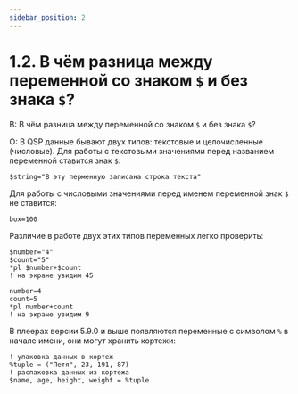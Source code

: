 ```yaml
---
sidebar_position: 2
---
```


# 1.2. В чём разница между переменной со знаком `$` и без знака `$`?
<!-- [:faq_01_02] -->

В: В чём разница между переменной со знаком `$` и без знака `$`?

О:
В QSP данные бывают двух типов: текстовые и целочисленные (числовые). Для работы с текстовыми значениями перед названием переменной ставится знак `$`:

```qsp
$string="В эту перменную записана строка текста"
```

Для работы с числовыми значениями перед именем переменной знак `$` не ставится:

```qsp
box=100
```

Различие в работе двух этих типов переменных легко проверить:

```qsp
$number="4"
$count="5"
*pl $number+$count
! на экране увидим 45

number=4
count=5
*pl number+count
! на экране увидим 9
```

В плеерах версии 5.9.0 и выше появляются переменные с символом `%` в начале имени, они могут хранить кортежи:

```qsp
! упаковка данных в кортеж
%tuple = ("Петя", 23, 191, 87)
! распаковка данных из кортежа
$name, age, height, weight = %tuple
```

